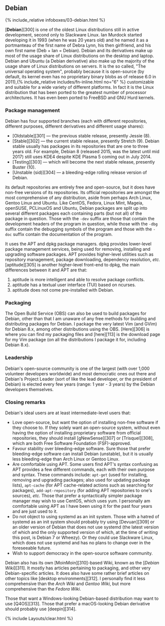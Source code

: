 ## Debian
{% include_relative infoboxes/03-debian.html %}

[**Debian**][300] is one of the oldest Linux distributions still in active development, second only to Slackware Linux. Ian Murdock started developing it in 1993 (when he was 20 years old) and he named it as a portmanteau of the first name of Debra Lynn, his then girlfriend, and his own first name (Deb + Ian = Debian). Debian and its derivatives make up most of the usage share of Linux distributions on the desktop and laptop. Debian and Ubuntu (a Debian derivative) also make up the majority of the usage share of Linux distributions on servers. It is the so called, "The universal operating system", probably because it is open-source (by default, its kernel even has no proprietary binary blobs as of release 6.0 in 2011),{% include_relative includes/fn-inline.html no="6" %} customizable and suitable for a wide variety of different platforms. In fact it is the Linux distribution that has been ported to the greatest number of processor architectures. It has even been ported to FreeBSD and GNU Hurd kernels. 

### Package management
Debian has four supported branches (each with different repositories, different purposes, different derivatives and different usage shares):

* [Oldstable][301] &mdash; the previous stable release, presently Jessie (8).
* [Stable][302] &mdash; the current stable release, presently Stretch (9). Debian stable usually has packages in its repositories that are one to three years old. For example, Debian 8 (released 2015, was the latest until mid 2017) still uses KDE4 despite KDE Plasma 5 coming out in July 2014.
* [Testing][303] &mdash; which will become the next stable release, presently Buster (10).
* [Unstable (sid)][304] &mdash; a bleeding-edge rolling release version of Debian.

its default repositories are entirely free and open-source, but it does have non-free versions of its repositories. Its official repositories are amongst the most comprehensive of any distribution, aside from perhaps Arch Linux, Gentoo Linux and Ubuntu. Like CentOS, Fedora, Linux Mint, Mageia, openSUSE, PCLinuxOS and Ubuntu, Debian packages are split up into several different packages each containing parts (but not all) of the package in question. Those with the `-dev` suffix are those that contain the development headers of the program in question, while those with the `-dbg` suffix contain the debugging symbols of the program and those with the `-doc` suffix contain the documentation of the program.

It uses the APT and dpkg package managers. dpkg provides lower-level package management services, being used for removing, installing and upgrading software packages. APT provides higher-level utilities such as repository management, package downloading, dependency resolution, *etc.* [aptitude][305] is another higher-level front-end to dpkg, the main differences between it and APT are that:

1. aptitude is more intelligent and able to resolve package conflicts.
2. aptitude has a textual user interface (TUI) based on ncurses.
3. aptitude does not come pre-installed with Debian.

### Packaging
The Open Build Service (OBS) can also be used to build packages for Debian, other than that I am unaware of any free methods for building and distributing packages for Debian. I package the very latest Vim (and GVim) for Debian 8.x, among other distributions using the OBS. [Here][306] is where you can find my packaging files and [here][113] is the download page for my Vim package (on all the distributions I package it for, including Debian 8.x). 

### Leadership
Debian's open-source community is one of the largest (with over 1,000 volunteer developers worldwide) and most democratic ones out there and Debian's Project Leader (sort of like the lead developer, or the president of Debian) is elected every few years (range: 1 year - 3 years) by the Debian developers themselves.

### Closing remarks
Debian's ideal users are at least intermediate-level users that:

* Love open-source, but want the option of installing non-free software if they choose to. If they solely want an open-source system, without even having the option of installing proprietary software from official repositories, they should install [gNewSense][307] or [Trisquel][308], which are both Free Software Foundation (FSF)-approved.
* Favour stability over bleeding-edge software. Sure those that prefer bleeding-edge software can install Debian (unstable), but it is usually less bleeding-edge than Arch Linux or Gentoo Linux.
* Are comfortable using APT. Some users find APT's syntax confusing as APT provides a few different commands, each with their own purpose and syntax. These commands include: `apt-get` (used for installing, removing and upgrading packages; also used for updating package lists), `apt-cache` (for APT cache-related actions such as searching for packages), `add-apt-repository` (for adding APT repositories to one's sources), *etc.* Those that prefer a syntactically simpler package manager may wish to use CentOS, which uses yum. I personally am comfortable using APT as I have been using it for the past four years and are just used to it.
* Do not object to using systemd as an init system. Those with a hatred of systemd as an init system should probably try using [Devuan][309] or an older version of Debian that does not use systemd (the latest version of which and the only supported version of which, at the time of writing this post, is Debian 7 or Wheezy). Or they could use Slackware Linux, which does not use systemd and has no plans to change over in the foreseeable future.
* Wish to support democracy in the open-source software community.

Debian also has its own [MoinMoin][310]-based Wiki, known as the [*Debian Wiki*][311]. It mostly has articles pertaining to packaging, and other very Debian-specific articles. It does also have some rather brief articles on other topics like [desktop environments][312]. I personally find it less comprehensive than the *Arch Wiki* and *Gentoo Wiki*, but more comprehensive than the *Fedora Wiki*. 

Those that want a Windows-looking Debian-based distribution may want to use [Q4OS][313]. Those that prefer a macOS-looking Debian derivative should probably use [deepin][314]. 

{% include Layouts/clear.html %}
